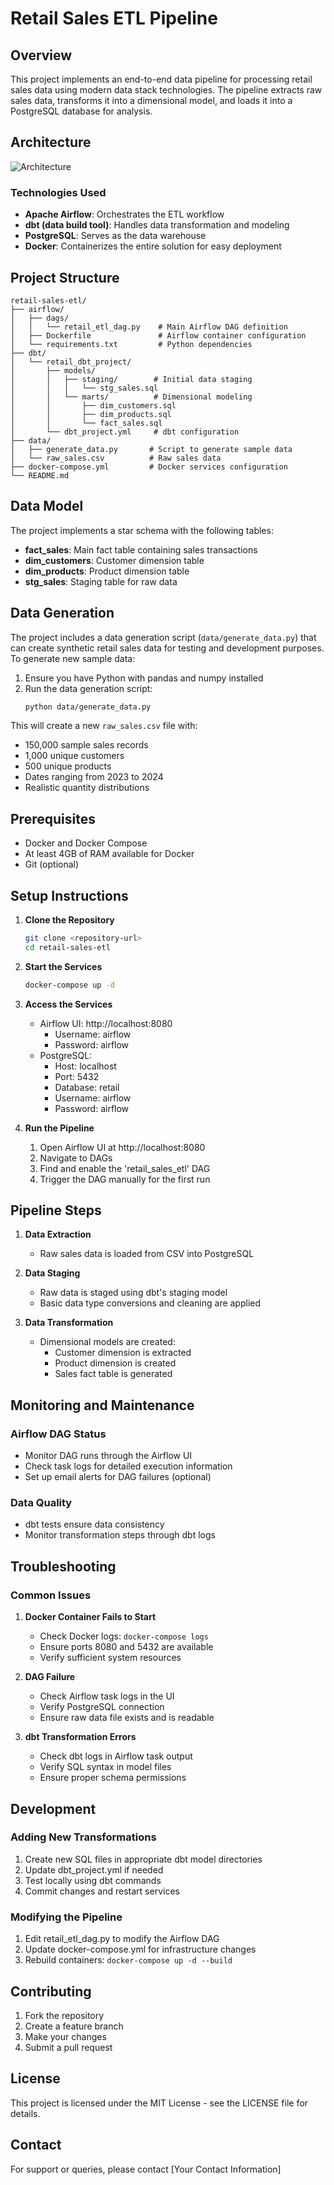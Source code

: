 # Retail Sales ETL Pipeline

## Overview
This project implements an end-to-end data pipeline for processing retail sales data using modern data stack technologies. The pipeline extracts raw sales data, transforms it into a dimensional model, and loads it into a PostgreSQL database for analysis.

## Architecture
![Architecture](https://raw.githubusercontent.com/username/retail-sales-etl/main/docs/architecture.png)

### Technologies Used
- **Apache Airflow**: Orchestrates the ETL workflow
- **dbt (data build tool)**: Handles data transformation and modeling
- **PostgreSQL**: Serves as the data warehouse
- **Docker**: Containerizes the entire solution for easy deployment

## Project Structure
```
retail-sales-etl/
├── airflow/
│   ├── dags/
│   │   └── retail_etl_dag.py    # Main Airflow DAG definition
│   ├── Dockerfile               # Airflow container configuration
│   └── requirements.txt         # Python dependencies
├── dbt/
│   └── retail_dbt_project/
│       ├── models/
│       │   ├── staging/        # Initial data staging
│       │   │   └── stg_sales.sql
│       │   └── marts/          # Dimensional modeling
│       │       ├── dim_customers.sql
│       │       ├── dim_products.sql
│       │       └── fact_sales.sql
│       └── dbt_project.yml     # dbt configuration
├── data/
│   ├── generate_data.py       # Script to generate sample data
│   └── raw_sales.csv          # Raw sales data
├── docker-compose.yml         # Docker services configuration
└── README.md
```

## Data Model
The project implements a star schema with the following tables:
- **fact_sales**: Main fact table containing sales transactions
- **dim_customers**: Customer dimension table
- **dim_products**: Product dimension table
- **stg_sales**: Staging table for raw data

## Data Generation
The project includes a data generation script (`data/generate_data.py`) that can create synthetic retail sales data for testing and development purposes. To generate new sample data:

1. Ensure you have Python with pandas and numpy installed
2. Run the data generation script:
   ```bash
   python data/generate_data.py
   ```
   
This will create a new `raw_sales.csv` file with:
- 150,000 sample sales records
- 1,000 unique customers
- 500 unique products
- Dates ranging from 2023 to 2024
- Realistic quantity distributions

## Prerequisites
- Docker and Docker Compose
- At least 4GB of RAM available for Docker
- Git (optional)

## Setup Instructions

1. **Clone the Repository**
   ```bash
   git clone <repository-url>
   cd retail-sales-etl
   ```

2. **Start the Services**
   ```bash
   docker-compose up -d
   ```

3. **Access the Services**
   - Airflow UI: http://localhost:8080
     - Username: airflow
     - Password: airflow
   - PostgreSQL:
     - Host: localhost
     - Port: 5432
     - Database: retail
     - Username: airflow
     - Password: airflow

4. **Run the Pipeline**
   1. Open Airflow UI at http://localhost:8080
   2. Navigate to DAGs
   3. Find and enable the 'retail_sales_etl' DAG
   4. Trigger the DAG manually for the first run

## Pipeline Steps
1. **Data Extraction**
   - Raw sales data is loaded from CSV into PostgreSQL

2. **Data Staging**
   - Raw data is staged using dbt's staging model
   - Basic data type conversions and cleaning are applied

3. **Data Transformation**
   - Dimensional models are created:
     - Customer dimension is extracted
     - Product dimension is created
     - Sales fact table is generated

## Monitoring and Maintenance

### Airflow DAG Status
- Monitor DAG runs through the Airflow UI
- Check task logs for detailed execution information
- Set up email alerts for DAG failures (optional)

### Data Quality
- dbt tests ensure data consistency
- Monitor transformation steps through dbt logs

## Troubleshooting

### Common Issues
1. **Docker Container Fails to Start**
   - Check Docker logs: `docker-compose logs`
   - Ensure ports 8080 and 5432 are available
   - Verify sufficient system resources

2. **DAG Failure**
   - Check Airflow task logs in the UI
   - Verify PostgreSQL connection
   - Ensure raw data file exists and is readable

3. **dbt Transformation Errors**
   - Check dbt logs in Airflow task output
   - Verify SQL syntax in model files
   - Ensure proper schema permissions

## Development

### Adding New Transformations
1. Create new SQL files in appropriate dbt model directories
2. Update dbt_project.yml if needed
3. Test locally using dbt commands
4. Commit changes and restart services

### Modifying the Pipeline
1. Edit retail_etl_dag.py to modify the Airflow DAG
2. Update docker-compose.yml for infrastructure changes
3. Rebuild containers: `docker-compose up -d --build`

## Contributing
1. Fork the repository
2. Create a feature branch
3. Make your changes
4. Submit a pull request

## License
This project is licensed under the MIT License - see the LICENSE file for details.

## Contact
For support or queries, please contact [Your Contact Information]